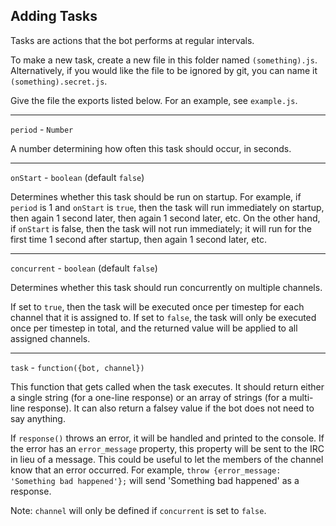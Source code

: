 ## Adding Tasks

Tasks are actions that the bot performs at regular intervals.

To make a new task, create a new file in this folder named `(something).js`. Alternatively, if you would like the file to be ignored by git, you can name it `(something).secret.js`.

Give the file the exports listed below. For an example, see `example.js`.

---

`period` - `Number`

A number determining how often this task should occur, in seconds.

---

`onStart` - `boolean` (default `false`)

Determines whether this task should be run on startup. For example, if `period` is 1 and `onStart` is `true`, then the task will run immediately on startup, then again 1 second later, then again 1 second later, etc. On the other hand, if `onStart` is false, then the task will not run immediately; it will run for the first time 1 second after startup, then again 1 second later, etc.

---

`concurrent` - `boolean` (default `false`)

Determines whether this task should run concurrently on multiple channels.

If set to `true`, then the task will be executed once per timestep for each channel that it is assigned to. If set to `false`, the task will only be executed once per timestep in total, and the returned value will be applied to all assigned channels.

---


`task` - `function({bot, channel})`

This function that gets called when the task executes. It should return either a single string (for a one-line response) or an array of strings (for a multi-line response). It can also return a falsey value if the bot does not need to say anything.

If `response()` throws an error, it will be handled and printed to the console. If the error has an `error_message` property, this property will be sent to the IRC in lieu of a message. This could be useful to let the members of the channel know that an error occurred. For example, `throw {error_message: 'Something bad happened'};` will send 'Something bad happened' as a response.

Note: `channel` will only be defined if `concurrent` is set to `false`.
